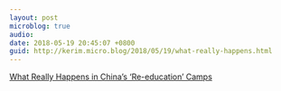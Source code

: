 ```yaml
---
layout: post
microblog: true
audio: 
date: 2018-05-19 20:45:07 +0800
guid: http://kerim.micro.blog/2018/05/19/what-really-happens.html
---
```

[What Really Happens in China’s ‘Re-education’ Camps](http://www.nytimes.com/2018/05/15/opinion/china-re-education-camps.html)

